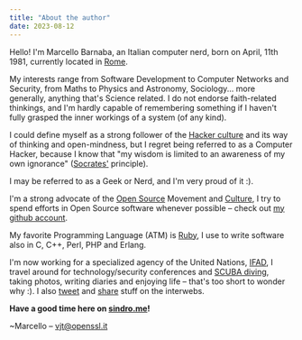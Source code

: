 ```yaml
---
title: "About the author"
date: 2023-08-12
---
```


Hello! I'm Marcello Barnaba, an Italian computer nerd, born on April, 11th
1981, currently located in [Rome](http://en.wikipedia.org/wiki/Rome).

My interests range from Software Development to Computer Networks and Security,
from Maths to Physics and Astronomy, Sociology... more generally, anything
that's Science related. I do not endorse faith-related thinkings, and I'm
hardly capable of remembering something if I haven't fully grasped the inner
workings of a system (of any kind).

I could define myself as a strong follower of the [Hacker
culture](http://catb.org/jargon) and its way of thinking and open-mindness, but
I regret being referred to as a Computer Hacker, because I know that "my wisdom
is limited to an awareness of my own ignorance"
([Socrates'](http://en.wikipedia.org/wiki/Socrates#Philosophical_beliefs)
principle).

I may be referred to as a Geek or Nerd, and I'm very proud of it :).

I'm a strong advocate of the [Open Source](http://opensource.org/) Movement and
[Culture](http://www.gnu.org/philosophy/), I try to spend efforts in Open
Source software whenever possible – check out [my github
account](http://github.com/vjt).

My favorite Programming Language (ATM) is [Ruby](http://ruby-lang.org/), I use
to write software also in C, C++, Perl, PHP and Erlang.

I'm now working for a specialized agency of the United Nations,
[IFAD](http://www.ifad.org/), I travel around for technology/security
conferences and [SCUBA diving](http://www.acquazzurra.it/), taking photos,
writing diaries and enjoying life – that's too short to wonder why :). I also
[tweet](http://twitter.com/vjt) and
[share](https://plus.google.com/107382538213680942210) stuff on the interwebs.

**Have a good time here on [sindro.me](/)!**

~Marcello – [vjt@openssl.it](mailto:vjt@openssl.it)
